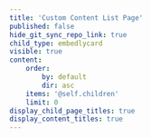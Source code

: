 ```yaml
---
title: 'Custom Content List Page'
published: false
hide_git_sync_repo_link: true
child_type: embedlycard
visible: true
content:
    order:
        by: default
        dir: asc
    items: '@self.children'
    limit: 0
display_child_page_titles: true
display_content_titles: true
---
```


